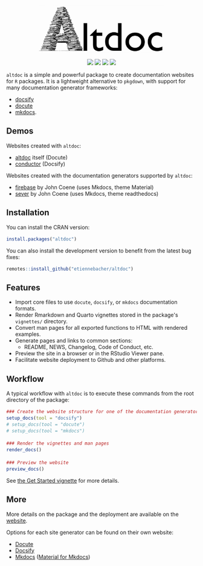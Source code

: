 <div align="center">

<img src="altdoc/files/altdoc_logo_web.png" height = "125"><br>

<img src="https://github.com/etiennebacher/altdoc/workflows/R-CMD-check/badge.svg">
<img src="https://codecov.io/gh/etiennebacher/altdoc/branch/master/graph/badge.svg">
<img src="https://img.shields.io/badge/license-MIT-blue">
<a href = "https://altdoc.etiennebacher.com/#/" target = "_blank"><img src="https://img.shields.io/static/v1?label=Website&message=Visit&color=blue"></a>
  
</div>

`altdoc` is a simple and powerful package to create documentation websites for `R` packages. It is a lightweight alternative to `pkgdown`, with support for many documentation generator frameworks:

* [docsify](https://docsify.js.org/#/)
* [docute](https://docute.egoist.dev//)
* [mkdocs](https://www.mkdocs.org/). 

## Demos

Websites created with `altdoc`:

* [altdoc](https://altdoc.etiennebacher.com/) itself (Docute)
* [conductor](https://conductor.etiennebacher.com/) (Docsify)

Websites created with the documentation generators supported by `altdoc`:

* [firebase](https://firebase.john-coene.com/) by John Coene (uses Mkdocs, theme Material)
* [sever](https://sever.john-coene.com/) by John Coene (uses Mkdocs, theme readthedocs)


## Installation

You can install the CRAN version:
```r
install.packages("altdoc")
```

You can also install the development version to benefit from the latest bug fixes:
```r
remotes::install_github("etiennebacher/altdoc")
```

## Features

* Import core files to use `docute`, `docsify`, or `mkdocs` documentation formats.
* Render Rmarkdown and Quarto vignettes stored in the package's `vignettes/` directory.
* Convert man pages for all exported functions to HTML with rendered examples.
* Generate pages and links to common sections:
  - README, NEWS, Changelog, Code of Conduct, etc.
* Preview the site in a browser or in the RStudio Viewer pane.
* Facilitate website deployment to Github and other platforms.


## Workflow

A typical workflow with `altdoc` is to execute these commands from the root directory of the package:

```r
### Create the website structure for one of the documentation generators
setup_docs(tool = "docsify")
# setup_docs(tool = "docute")
# setup_docs(tool = "mkdocs")

### Render the vignettes and man pages
render_docs()

### Preview the website
preview_docs()
```

See [the Get Started vignette](vignettes/get-started.md) for more details.


## More

More details on the package and the deployment are available on the [website](https://altdoc.etiennebacher.com/#/). 

Options for each site generator can be found on their own website:

* [Docute](https://docute.egoist.dev//)
* [Docsify](https://docsify.js.org/)
* [Mkdocs](https://www.mkdocs.org/) ([Material for Mkdocs](https://squidfunk.github.io/mkdocs-material/))

